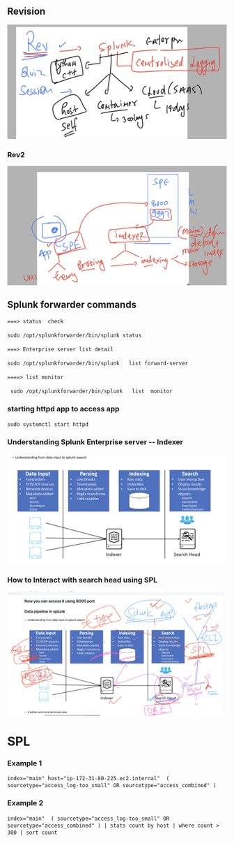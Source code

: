 ## Revision 

<img src="rev1.png">

### Rev2 

<img src="rev2.png">

## Splunk forwarder commands 

```
===> status  check 

sudo /opt/splunkforwarder/bin/splunk status

===> Enterprise server list detail 

sudo /opt/splunkforwarder/bin/splunk   list forward-server

====> list monitor 

 sudo /opt/splunkforwarder/bin/splunk   list  monitor 
```

### starting httpd app to access app 

```
sudo systemctl start httpd
```

### Understanding Splunk Enterprise server -- Indexer 

<img src="indexer1.png">

### How to Interact with search head using SPL 

<img src="spl4.png">

# SPL 

### Example 1 

```
index="main" host="ip-172-31-80-225.ec2.internal"  ( sourcetype="access_log-too_small" OR sourcetype="access_combined" )
```

### Example 2 

```
index="main"  ( sourcetype="access_log-too_small" OR sourcetype="access_combined" ) | stats count by host | where count > 300 | sort count

```
